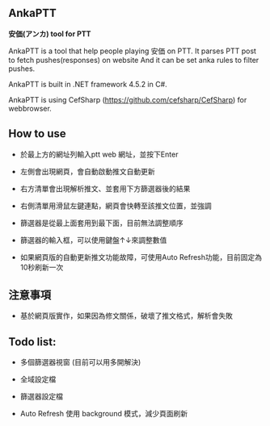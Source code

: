 ## AnkaPTT
**安価(アンカ) tool for PTT**

AnkaPTT is a tool that help people playing 安価 on PTT. It parses PTT post to fetch pushes(responses) on website And it can be set anka rules to filter pushes. 

AnkaPTT is built in .NET framework 4.5.2 in C#.

AnkaPTT is using CefSharp (https://github.com/cefsharp/CefSharp) for webbrowser.

## How to use

* 於最上方的網址列輸入ptt web 網址，並按下Enter

* 左側會出現網頁，會自動啟動推文自動更新

* 右方清單會出現解析推文、並套用下方篩選器後的結果

* 右側清單用滑鼠左鍵連點，網頁會快轉至該推文位置，並強調

* 篩選器是從最上面套用到最下面，目前無法調整順序

* 篩選器的輸入框，可以使用鍵盤↑↓來調整數值

* 如果網頁版的自動更新推文功能故障，可使用Auto Refresh功能，目前固定為10秒刷新一次

## 注意事項

* 基於網頁版實作，如果因為修文關係，破壞了推文格式，解析會失敗

## Todo list:

* 多個篩選器視窗 (目前可以用多開解決)

* 全域設定檔

* 篩選器設定檔

* Auto Refresh 使用 background 模式，減少頁面刷新
